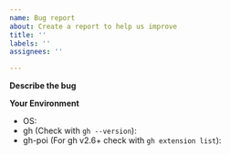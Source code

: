 ```yaml
---
name: Bug report
about: Create a report to help us improve
title: ''
labels: ''
assignees: ''

---
```


**Describe the bug**
<!-- A clear and concise description of what the bug is. -->

**Your Environment**
- OS: 
- gh (Check with `gh --version`): 
- gh-poi (For gh v2.6+ check with `gh extension list`): 
